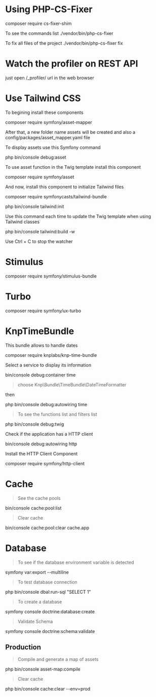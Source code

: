 # Using PHP-CS-Fixer

composer require cs-fixer-shim

To see the commands list
./vendor/bin/php-cs-fixer

To fix all files of the project
./vendor/bin/php-cs-fixer fix


# Watch the profiler on REST API
just open /_profiler/ url in the web browser


# Use Tailwind CSS

To begining install these components


composer require symfony/asset-mapper

After that, a new folder name assets will be created and also a config/packages/asset_mapper.yaml file

To display assets use this Symfony command

php bin/console debug:asset


To use asset function in the Twig template install this component

composer require symfony/asset


And now, install this component to initialize Tailwind files

composer require symfonycasts/tailwind-bundle

php bin/console tailwind:init


Use this command each time to update the Twig template when using Tailwind classes

php bin/console tailwind:build -w

Use Ctrl + C to stop the watcher


# Stimulus

composer require symfony/stimulus-bundle



# Turbo

composer require symfony/ux-turbo



# KnpTimeBundle

This bundle allows to handle dates

composer require knplabs/knp-time-bundle


Select a service to display its information

bin/console debug:container time

> choose Knp\Bundle\TimeBundle\DateTimeFormatter

then

php bin/console debug:autowiring time

> To see the functions list and filters list

php bin/console debug:twig


Check if the application has a HTTP client

bin/console debug:autowiring http



Install the HTTP Client Component

composer require symfony/http-client



# Cache

> See the cache pools

bin/console cache:pool:list

> Clear cache

bin/console cache:pool:clear cache.app



# Database

> To see if the database environment variable is detected

symfony var:export --multiline

> To test database connection

php bin/console dbal:run-sql "SELECT 1"

> To create a database

symfony console doctrine:database:create

> Validate Schema

symfony console doctrine:schema:validate



## Production

> Compile and generate a map of assets

php bin/console asset-map:compile

> Clear cache

php bin/console cache:clear --env=prod

